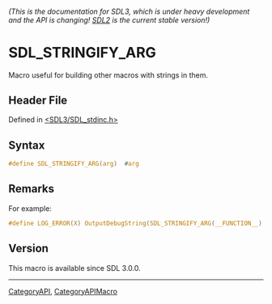 ###### (This is the documentation for SDL3, which is under heavy development and the API is changing! [SDL2](https://wiki.libsdl.org/SDL2/) is the current stable version!)
# SDL_STRINGIFY_ARG

Macro useful for building other macros with strings in them.

## Header File

Defined in [<SDL3/SDL_stdinc.h>](https://github.com/libsdl-org/SDL/blob/main/include/SDL3/SDL_stdinc.h)

## Syntax

```c
#define SDL_STRINGIFY_ARG(arg)  #arg
```

## Remarks

For example:

```c
#define LOG_ERROR(X) OutputDebugString(SDL_STRINGIFY_ARG(__FUNCTION__) ": " X "\n")`
```

## Version

This macro is available since SDL 3.0.0.

----
[CategoryAPI](CategoryAPI), [CategoryAPIMacro](CategoryAPIMacro)

